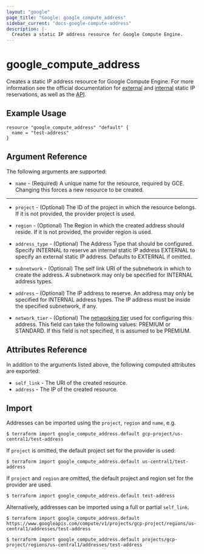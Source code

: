 ```yaml
---
layout: "google"
page_title: "Google: google_compute_address"
sidebar_current: "docs-google-compute-address"
description: |-
  Creates a static IP address resource for Google Compute Engine.
---
```


# google\_compute\_address

Creates a static IP address resource for Google Compute Engine. For more information see
the official documentation for
[external](https://cloud.google.com/compute/docs/instances-and-network) and
[internal](https://cloud.google.com/compute/docs/ip-addresses/reserve-static-internal-ip-address)
static IP reservations, as well as the
[API](https://cloud.google.com/compute/docs/reference/beta/addresses/insert).


## Example Usage

```hcl
resource "google_compute_address" "default" {
  name = "test-address"
}
```

## Argument Reference

The following arguments are supported:

* `name` - (Required) A unique name for the resource, required by GCE.
    Changing this forces a new resource to be created.

- - -

* `project` - (Optional) The ID of the project in which the resource belongs. If it
    is not provided, the provider project is used.

* `region` - (Optional) The Region in which the created address should reside.
    If it is not provided, the provider region is used.

* `address_type` - (Optional) The Address Type that should be configured.
    Specify INTERNAL to reserve an internal static IP address EXTERNAL to
    specify an external static IP address. Defaults to EXTERNAL if omitted.

* `subnetwork` - (Optional) The self link URI of the subnetwork in which to
    create the address. A subnetwork may only be specified for INTERNAL
    address types.

* `address` - (Optional) The IP address to reserve. An address may only be
    specified for INTERNAL address types. The IP address must be inside the
    specified subnetwork, if any.

* `network_tier` - (Optional) The [networking tier][network-tier] used for configuring
    this address. This field can take the following values: PREMIUM or STANDARD.
    If this field is not specified, it is assumed to be PREMIUM.

## Attributes Reference

In addition to the arguments listed above, the following computed attributes are
exported:

* `self_link` - The URI of the created resource.
* `address` - The IP of the created resource.

## Import

Addresses can be imported using the `project`, `region` and `name`, e.g.

```
$ terraform import google_compute_address.default gcp-project/us-central1/test-address
```

If `project` is omitted, the default project set for the provider is used:

```
$ terraform import google_compute_address.default us-central1/test-address
```

If `project` and `region` are omitted, the default project and region set for the provider are used.

```
$ terraform import google_compute_address.default test-address
```

Alternatively, addresses can be imported using a full or partial `self_link`.

```
$ terraform import google_compute_address.default https://www.googleapis.com/compute/v1/projects/gcp-project/regions/us-central1/addresses/test-address

$ terraform import google_compute_address.default projects/gcp-project/regions/us-central1/addresses/test-address
```

[network-tier]: https://cloud.google.com/network-tiers/docs/overview
